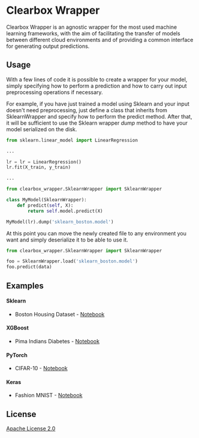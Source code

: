 # Clearbox Wrapper


Clearbox Wrapper is an agnostic wrapper for the most used machine learning frameworks, with the aim of facilitating the transfer of models between different cloud environments and of providing a common interface for generating output predictions.

## Usage

With a few lines of code it is possible to create a wrapper for your model, simply specifying how to perform a prediction and how to carry out input preprocessing operations if necessary.

For example, if you have just trained a model using Sklearn and your input doesn't need preprocessing, just define a class that inherits from SklearnWrapper and specify how to perform the predict method. After that, it will be sufficient to use the Sklearn wrapper _dump_ method to have your model serialized on the disk.


```python
from sklearn.linear_model import LinearRegression

...

lr = lr = LinearRegression()
lr.fit(X_train, y_train)

...

from clearbox_wrapper.SklearnWrapper import SklearnWrapper

class MyModel(SklearnWrapper):    
    def predict(self, X):
        return self.model.predict(X)

MyModel(lr).dump('sklearn_boston.model')
```

At this point you can move the newly created file to any environment you want and simply deserialize it to be able to use it.

```python
from clearbox_wrapper.SklearnWrapper import SklearnWrapper

foo = SklearnWrapper.load('sklearn_boston.model')
foo.predict(data)
```

## Examples

#### Sklearn

* Boston Housing Dataset - [Notebook](https://github.com/Clearbox-AI/clearbox-wrapper/blob/master/examples/sklearn/sklearn_boston_dataset.ipynb)

#### XGBoost

* Pima Indians Diabetes - [Notebook](https://github.com/Clearbox-AI/clearbox-wrapper/blob/master/examples/xgboost/xgboost_diabetes_dataset.ipynb) 

#### PyTorch

* CIFAR-10 - [Notebook](https://github.com/Clearbox-AI/clearbox-wrapper/blob/master/examples/pytorch/pytorch_cifar10_dataset.ipynb)

#### Keras

* Fashion MNIST - [Notebook](https://github.com/Clearbox-AI/clearbox-wrapper/blob/master/examples/keras/keras_fashion_mnist_dataset.ipynb)

## License

[Apache License 2.0](https://github.com/Clearbox-AI/clearbox-wrapper/blob/master/LICENSE)
